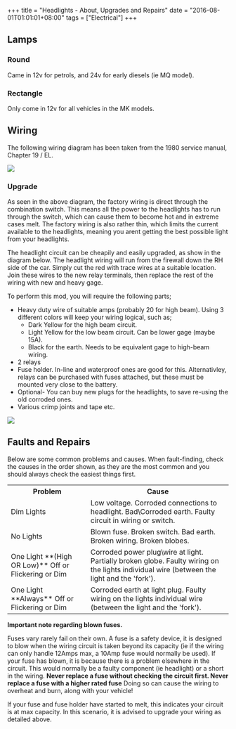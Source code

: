 +++
title = "Headlights - About, Upgrades and Repairs"
date = "2016-08-01T01:01:01+08:00"
tags = ["Electrical"]
+++

## Lamps

### Round

Came in 12v for petrols, and 24v for early diesels (ie MQ model).

### Rectangle

Only come in 12v for all vehicles in the MK models.

## Wiring

The following wiring diagram has been taken from the 1980 service manual, Chapter 19 / EL.

[![][Image: stock wiring]][Image: stock wiring]

### Upgrade

As seen in the above diagram, the factory wiring is direct through the combination switch. This means all the power to the headlights has to run through the switch, which can cause them to become hot and in extreme cases melt. The factory wiring is also rather thin, which limits the current available to the headlights, meaning you arent getting the best possible light from your headlights.

The headlight circuit can be cheapily and easily upgraded, as show in the diagram below. The headlight wiring will run from the firewall down the RH side of the car. Simply cut the red with trace wires at a suitable location. Join these wires to the new relay terminals, then replace the rest of the wiring with new and heavy gage.

To perform this mod, you will require the following parts;

*   Heavy duty wire of suitable amps (probably 20 for high beam). Using 3 different colors will keep your wiring logical, such as;
    *   Dark Yellow for the high beam circuit.
    *   Light Yellow for the low beam circuit. Can be lower gage (maybe 15A).
    *   Black for the earth. Needs to be equivalent gage to high-beam wiring.
*   2 relays
*   Fuse holder. In-line and waterproof ones are good for this.
    Alternativley, relays can be purchased with fuses attached, but these must be mounted very close to the battery.
*   Optional- You can buy new plugs for the headlights, to save re-using the old corroded ones.
*   Various crimp joints and tape etc.

[![][Image: upgraded wiring]][Image: upgraded wiring]

## Faults and Repairs

Below are some common problems and causes. When fault-finding, check the causes in the order shown, as they are the most common and you should always check the easiest things first.

<table class="table table-bordered clearfix">

<tbody>

<tr>

<th>Problem</th>

<th>Cause</th>

</tr>

<tr>

<td>Dim Lights</td>

<td>Low voltage.
Corroded connections to headlight.
Bad\Corroded earth.
Faulty circuit in wiring or switch.</td>

</tr>

<tr>

<td>No Lights</td>

<td>Blown fuse.
Broken switch.
Bad earth.
Broken wiring.
Broken blobes.</td>

</tr>

<tr>

<td>One Light
**(High OR Low)**
Off or Flickering or Dim</td>

<td>Corroded power plug\wire at light.
Partially broken globe.
Faulty wiring on the lights individual wire (between the light and the 'fork').</td>

</tr>

<tr>

<td>One Light
**Always**
Off or Flickering or Dim</td>

<td>Corroded earth at light plug.
Faulty wiring on the lights individual wire (between the light and the 'fork').</td>

</tr>

</tbody>

</table>

**Important note regarding blown fuses.**

Fuses vary rarely fail on their own. A fuse is a safety device, it is designed to blow when the wiring circuit is taken beyond its capacity (ie if the wiring can only handle 12Amps max, a 10Amp fuse would normally be used). If your fuse has blown, it is because there is a problem elsewhere in the circuit. This would normally be a faulty component (ie headlight) or a short in the wiring. **Never replace a fuse without checking the circuit first. Never replace a fuse with a higher rated fuse** Doing so can cause the wiring to overheat and burn, along with your vehicle!

If your fuse and fuse holder have started to melt, this indicates your circuit is at max capacity. In this scenario, it is advised to upgrade your wiring as detailed above.


[Image: stock wiring]: /wiki/electrical/headlights/mq-headlight-wiring-stock.jpg
[Image: upgraded wiring]: /wiki/electrical/headlights/mq-headlight-wiring-upgrade.jpg
